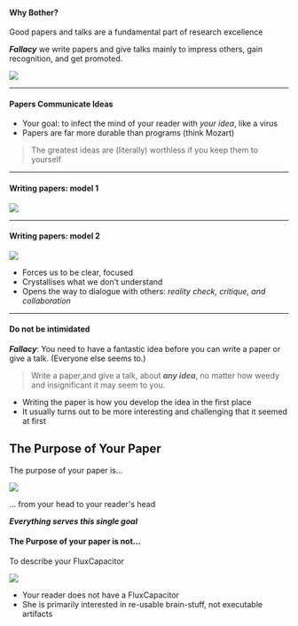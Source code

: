 #### Why Bother?
Good papers and talks are a fundamental part of research excellence

___Fallacy___
we write papers and give talks mainly to impress others, gain recognition, and get promoted.

![](http://f.cl.ly/items/3u0Y0Z1B013o1G1A442c/paper1.png)

-----

#### Papers Communicate Ideas

- Your goal: to infect the mind of your reader with _your idea_, like a virus
- Papers are far more durable than programs (think Mozart)

> The greatest ideas are (literally) worthless if you keep them to yourself

-----

#### Writing papers: model 1

![](http://f.cl.ly/items/2u3G0b0v0p421E1m2o1F/model1.png)

-----

#### Writing papers: model 2

![](http://f.cl.ly/items/1O2M2K463P2n0c213v3k/model2.png)

- Forces us to be clear, focused
- Crystallises what we don’t understand
- Opens the way to dialogue with others: _reality check, critique, and collaboration_

-----

#### Do not be intimidated

___Fallacy___:  You need to have a fantastic idea before you can write a paper or give a talk. (Everyone else seems to.)

> Write a paper,and give a talk, about ___any idea___, no matter how weedy and insignificant it may seem to you.


- Writing the paper is how you develop the idea in the first place
- It usually turns out to be more interesting and challenging that it seemed at first


## The Purpose of Your Paper

The purpose of your paper is...


![](http://f.cl.ly/items/3W2F3H2d2d2y1J2w1O29/convey.png)

... from your head to your reader's head

___Everything serves this single goal___

#### The Purpose of your paper is not...

To describe your FluxCapacitor

![](https://raw.githubusercontent.com/cfregly/fluxcapacitor/master/docs/images/fluxcapacitor-logo.png)

- Your reader does not have a FluxCapacitor
- She is primarily interested in re-usable brain-stuff, not executable artifacts

